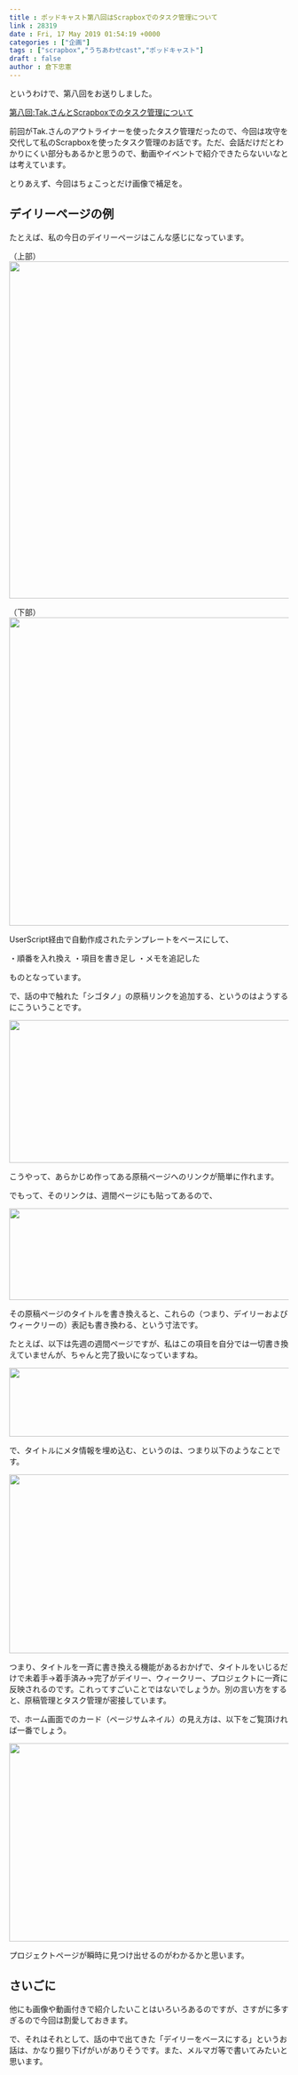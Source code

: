 ```yaml
---
title : ポッドキャスト第八回はScrapboxでのタスク管理について
link : 28319
date : Fri, 17 May 2019 01:54:19 +0000
categories : ["企画"]
tags : ["scrapbox","うちあわせcast","ポッドキャスト"]
draft : false
author : 倉下忠憲
---
```


というわけで、第八回をお送りしました。

<a href="https://anchor.fm/rashita/episodes/Tak-Scrapbox-e41usf">第八回:Tak.さんとScrapboxでのタスク管理について</a>

前回がTak.さんのアウトライナーを使ったタスク管理だったので、今回は攻守を交代して私のScrapboxを使ったタスク管理のお話です。ただ、会話だけだとわかりにくい部分もあるかと思うので、動画やイベントで紹介できたらないいなとは考えています。

とりあえず、今回はちょこっとだけ画像で補足を。

<h2>デイリーページの例</h2>

たとえば、私の今日のデイリーページはこんな感じになっています。

（上部）
<a href="https://rashita.net/blog/?attachment_id=28321" rel="attachment wp-att-28321"><img src="https://rashita.net/blog/wp-content/uploads/2019/05/screenshot-25-700x607.png" alt="" width="700" height="607" class="alignnone size-large wp-image-28321" /></a>

（下部）
<a href="https://rashita.net/blog/?attachment_id=28322" rel="attachment wp-att-28322"><img src="https://rashita.net/blog/wp-content/uploads/2019/05/screenshot-26-700x555.png" alt="" width="700" height="555" class="alignnone size-large wp-image-28322" /></a>

UserScript経由で自動作成されたテンプレートをベースにして、

・順番を入れ換え
・項目を書き足し
・メモを追記した

ものとなっています。

で、話の中で触れた「シゴタノ」の原稿リンクを追加する、というのはようするにこういうことです。

<a href="https://rashita.net/blog/?attachment_id=28324" rel="attachment wp-att-28324"><img src="https://rashita.net/blog/wp-content/uploads/2019/05/screenshot-27-700x257.png" alt="" width="700" height="257" class="alignnone size-large wp-image-28324" /></a>

こうやって、あらかじめ作ってある原稿ページへのリンクが簡単に作れます。

でもって、そのリンクは、週間ページにも貼ってあるので、

<a href="https://rashita.net/blog/?attachment_id=28325" rel="attachment wp-att-28325"><img src="https://rashita.net/blog/wp-content/uploads/2019/05/screenshot-28.png" alt="" width="542" height="165" class="alignnone size-full wp-image-28325" /></a>

その原稿ページのタイトルを書き換えると、これらの（つまり、デイリーおよびウィークリーの）表記も書き換わる、という寸法です。

たとえば、以下は先週の週間ページですが、私はこの項目を自分では一切書き換えていませんが、ちゃんと完了扱いになっていますね。

<a href="https://rashita.net/blog/?attachment_id=28326" rel="attachment wp-att-28326"><img src="https://rashita.net/blog/wp-content/uploads/2019/05/screenshot-29.png" alt="" width="575" height="124" class="alignnone size-full wp-image-28326" /></a>

で、タイトルにメタ情報を埋め込む、というのは、つまり以下のようなことです。

<a href="https://rashita.net/blog/?attachment_id=28327" rel="attachment wp-att-28327"><img src="https://rashita.net/blog/wp-content/uploads/2019/05/screenshot-30-700x322.png" alt="" width="700" height="322" class="alignnone size-large wp-image-28327" /></a>

つまり、タイトルを一斉に書き換える機能があるおかげで、タイトルをいじるだけで未着手→着手済み→完了がデイリー、ウィークリー、プロジェクトに一斉に反映されるのです。これってすごいことではないでしょうか。別の言い方をすると、原稿管理とタスク管理が密接しています。

で、ホーム画面でのカード（ページサムネイル）の見え方は、以下をご覧頂ければ一番でしょう。

<a href="https://rashita.net/blog/?attachment_id=28328" rel="attachment wp-att-28328"><img src="https://rashita.net/blog/wp-content/uploads/2019/05/screenshot-31-700x357.png" alt="" width="700" height="357" class="alignnone size-large wp-image-28328" /></a>

プロジェクトページが瞬時に見つけ出せるのがわかるかと思います。

<h2>さいごに</h2>

他にも画像や動画付きで紹介したいことはいろいろあるのですが、さすがに多すぎるので今回は割愛しておきます。

で、それはそれとして、話の中で出てきた「デイリーをベースにする」というお話は、かなり掘り下げがいがありそうです。また、メルマガ等で書いてみたいと思います。